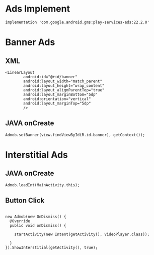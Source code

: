 # Ads Implement

```
implementation 'com.google.android.gms:play-services-ads:22.2.0'
```


# Banner Ads


## XML

```
<LinearLayout
        android:id="@+id/banner"
        android:layout_width="match_parent"
        android:layout_height="wrap_content"
        android:layout_alignParentTop="true"
        android:layout_marginBottom="5dp"
        android:orientation="vertical"
        android:layout_marginTop="5dp"
        />
```

## JAVA onCreate

```
Admob.setBanner(view.findViewById(R.id.banner), getContext());
```


# Interstitial Ads
## JAVA onCreate 

```
Admob.loadInt(MainActivity.this);
```


## Button Click

```

new Admob(new OnDismiss() {
  @Override
  public void onDismiss() {

    startActivity(new Intent(getActivity(), VideoPlayer.class));

  }
}).ShowInterstitial(getActivity(), true);

```
